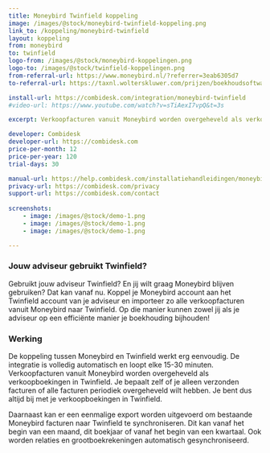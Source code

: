 ```yaml
---
title: Moneybird Twinfield koppeling
image: /images/@stock/moneybird-twinfield-koppeling.png
link_to: /koppeling/moneybird-twinfield
layout: koppeling
from: moneybird
to: twinfield
logo-from: /images/@stock/moneybird-koppelingen.png
logo-to: /images/@stock/twinfield-koppelingen.png
from-referral-url: https://www.moneybird.nl/?referrer=3eab6305d7
to-referral-url: https://taxnl.wolterskluwer.com/prijzen/boekhoudsoftware/probeer-gratis/  

install-url: https://combidesk.com/integration/moneybird-twinfield
#video-url: https://www.youtube.com/watch?v=sTiAexI7vpQ&t=3s

excerpt: Verkoopfacturen vanuit Moneybird worden overgeheveld als verkoopboekingen in Twinfield. 

developer: Combidesk  
developer-url: https://combidesk.com
price-per-month: 12
price-per-year: 120
trial-days: 30

manual-url: https://help.combidesk.com/installatiehandleidingen/moneybird/installatiehandleiding-moneybird-twinfield-koppeling
privacy-url: https://combidesk.com/privacy
support-url: https://combidesk.com/contact
      
screenshots:
    - image: /images/@stock/demo-1.png
    - image: /images/@stock/demo-1.png
    - image: /images/@stock/demo-1.png

---
```


### Jouw adviseur gebruikt Twinfield?
Gebruikt jouw adviseur Twinfield? En jij wilt graag Moneybird blijven gebruiken? Dat kan vanaf nu. Koppel je Moneybird account aan het Twinfield account van je adviseur en importeer zo alle verkoopfacturen vanuit Moneybird naar Twinfield. Op die manier kunnen zowel jij als je adviseur op een efficiënte manier je boekhouding bijhouden!

### Werking
De koppeling tussen Moneybird en Twinfield werkt erg eenvoudig. De integratie is volledig automatisch en loopt elke 15-30 minuten. Verkoopfacturen vanuit Moneybird worden overgeheveld als verkoopboekingen in Twinfield. Je bepaalt zelf of je alleen verzonden facturen of alle facturen periodiek overgeheveld wilt hebben. Je bent dus altijd bij met je verkoopboekingen in Twinfield. 

Daarnaast kan er een eenmalige export worden uitgevoerd om bestaande Moneybird facturen naar Twinfield te synchroniseren. Dit kan vanaf het begin van een maand, dit boekjaar of vanaf het begin van een kwartaal. Ook worden relaties en grootboekrekeningen automatisch gesynchroniseerd.